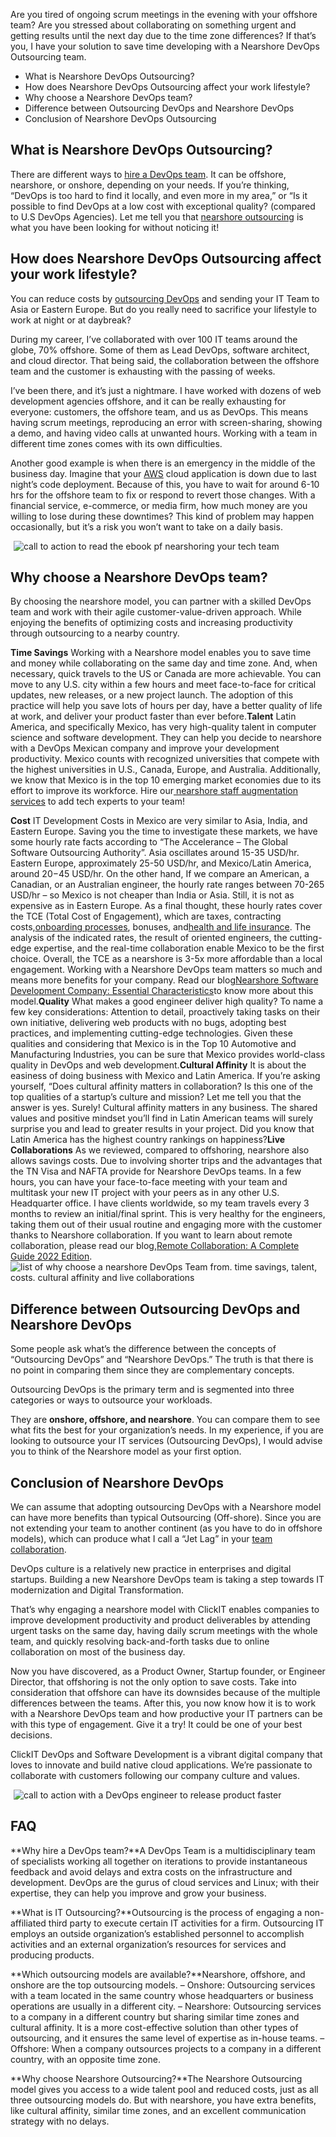 Are you tired of ongoing scrum meetings in the evening with your offshore team? Are you stressed about collaborating on something urgent and getting results until the next day due to the time zone differences? If that’s you, I have your solution to save time developing with a Nearshore DevOps Outsourcing team.

- What is Nearshore DevOps Outsourcing?
- How does Nearshore DevOps Outsourcing affect your work lifestyle?
- Why choose a Nearshore DevOps team?
- Difference between Outsourcing DevOps and Nearshore DevOps
- Conclusion of Nearshore DevOps Outsourcing
## What is Nearshore DevOps Outsourcing?
There are different ways to [hire a DevOps team](https://www.clickittech.com/devops-outsourcing/). It can be offshore, nearshore, or onshore, depending on your needs. If you’re thinking, “DevOps is too hard to find it locally, and even more in my area,” or “Is it possible to find DevOps at a low cost with exceptional quality? (compared to U.S DevOps Agencies). Let me tell you that [nearshore outsourcing](https://www.clickittech.com/nearshore) is what you have been looking for without noticing it!

## How does Nearshore DevOps Outsourcing affect your work lifestyle?
You can reduce costs by [outsourcing DevOps](https://www.clickittech.com/devops/remote-devops/) and sending your IT Team to Asia or Eastern Europe. But do you really need to sacrifice your lifestyle to work at night or at daybreak?

During my career, I’ve collaborated with over 100 IT teams around the globe, 70% offshore. Some of them as Lead DevOps, software architect, and cloud director. That being said, the collaboration between the offshore team and the customer is exhausting with the passing of weeks.

I’ve been there, and it’s just a nightmare. I have worked with dozens of web development agencies offshore, and it can be really exhausting for everyone: customers, the offshore team, and us as DevOps. This means having scrum meetings, reproducing an error with screen-sharing, showing a demo, and having video calls at unwanted hours. Working with a team in different time zones comes with its own difficulties.

Another good example is when there is an emergency in the middle of the business day. Imagine that your [AWS](https://partners.amazonaws.com/partners/001E000000uiD2UIAU/) cloud application is down due to last night’s code deployment. Because of this, you have to wait for around 6-10 hrs for the offshore team to fix or respond to revert those changes. With a financial service, e-commerce, or media firm, how much money are you willing to lose during these downtimes? This kind of problem may happen occasionally, but it’s a risk you won’t want to take on a daily basis.

![call to action to read the ebook pf nearshoring your tech team](data:image/gif;base64,R0lGODlhAQABAAAAACH5BAEKAAEALAAAAAABAAEAAAICTAEAOw==)
![call to action to read the ebook pf nearshoring your tech team](https://www.clickittech.com/wp-content/uploads/2017/07/Wordpress-High-Performance-for-your-High-Traffic-Website-1024x302.png)
## Why choose a Nearshore DevOps team?
By choosing the nearshore model, you can partner with a skilled DevOps team and work with their agile customer-value-driven approach. While enjoying the benefits of optimizing costs and increasing productivity through outsourcing to a nearby country.

**Time Savings**
Working with a Nearshore model enables you to save time and money while collaborating on the same day and time zone. And, when necessary, quick travels to the US or Canada are more achievable. You can move to any U.S. city within a few hours and meet face-to-face for critical updates, new releases, or a new project launch. The adoption of this practice will help you save lots of hours per day, have a better quality of life at work, and deliver your product faster than ever before.**Talent**
Latin America, and specifically Mexico, has very high-quality talent in computer science and software development. They can help you decide to nearshore with a DevOps Mexican company and improve your development productivity.
Mexico counts with recognized universities that compete with the highest universities in U.S., Canada, Europe, and Australia. Additionally, we know that Mexico is in the top 10 emerging market economies due to its effort to improve its workforce.
Hire our[ nearshore staff augmentation services](https://www.clickittech.com/staff-augmentation-services/) to add tech experts to your team!

**Cost**
IT Development Costs in Mexico are very similar to Asia, India, and Eastern Europe. Saving you the time to investigate these markets, we have some hourly rate facts according to “The Accelerance – The Global Software Outsourcing Authority”. Asia oscillates around 15-35 USD/hr. Eastern Europe, approximately 25-50 USD/hr, and Mexico/Latin America, around $20-$45 USD/hr.
On the other hand, If we compare an American, a Canadian, or an Australian engineer, the hourly rate ranges between 70-265 USD/hr – so Mexico is not cheaper than India or Asia. Still, it is not as expensive as in Eastern Europe. As a final thought, these hourly rates cover the TCE (Total Cost of Engagement), which are taxes, contracting costs,[onboarding processes](https://factohr.com/employee-onboarding-guide/), bonuses, and[health and life insurance](https://compareclub.com.au/health-insurance/benefits/). The analysis of the indicated rates, the result of oriented engineers, the cutting-edge expertise, and the real-time collaboration enable Mexico to be the first choice. Overall, the TCE as a nearshore is 3-5x more affordable than a local engagement.
Working with a Nearshore DevOps team matters so much and means more benefits for your company. Read our blog[Nearshore Software Development Company: Essential Characteristics](https://www.clickittech.com/nearshore/nearshore-software-development/)to know more about this model.**Quality**
What makes a good engineer deliver high quality? To name a few key considerations: Attention to detail, proactively taking tasks on their own initiative, delivering web products with no bugs, adopting best practices, and implementing cutting-edge technologies. Given these qualities and considering that Mexico is in the Top 10 Automotive and Manufacturing Industries, you can be sure that Mexico provides world-class quality in DevOps and web development.**Cultural Affinity**
It is about the easiness of doing business with Mexico and Latin America. If you’re asking yourself, “Does cultural affinity matters in collaboration? Is this one of the top qualities of a startup’s culture and mission? Let me tell you that the answer is yes. Surely! Cultural affinity matters in any business. The shared values and positive mindset you’ll find in Latin American teams will surely surprise you and lead to greater results in your project.
Did you know that Latin America has the highest country rankings on happiness?**Live Collaborations**
As we reviewed, compared to offshoring, nearshore also allows savings costs. Due to involving shorter trips and the advantages that the TN Visa and NAFTA provide for Nearshore DevOps teams. In a few hours, you can have your face-to-face meeting with your team and multitask your new IT project with your peers as in any other U.S. Headquarter office. I have clients worldwide, so my team travels every 3 months to review an initial/final sprint. This is very healthy for the engineers, taking them out of their usual routine and engaging more with the customer thanks to Nearshore collaboration.
If you want to learn about remote collaboration, please read our blog,[Remote Collaboration: A Complete Guide 2022 Edition](https://www.clickittech.com/nearshore/remote-collaboration/).
![list of why choose a nearshore DevOps Team from. time savings, talent, costs. cultural affinity and live collaborations](https://www.clickittech.com/wp-content/uploads/2025/01/Why-choose-a-Nearshore-DevOps-team-1024x983.png)
## Difference between Outsourcing DevOps and Nearshore DevOps
Some people ask what’s the difference between the concepts of “Outsourcing DevOps” and “Nearshore DevOps.” The truth is that there is no point in comparing them since they are complementary concepts.

Outsourcing DevOps is the primary term and is segmented into three categories or ways to outsource your workloads.

They are **onshore, offshore, and nearshore**. You can compare them to see what fits the best for your organization’s needs. In my experience, if you are looking to outsource your IT services (Outsourcing DevOps), I would advise you to think of the Nearshore model as your first option.

## Conclusion of Nearshore DevOps
We can assume that adopting outsourcing DevOps with a Nearshore model can have more benefits than typical Outsourcing (Off-shore). Since you are not extending your team to another continent (as you have to do in offshore models), which can produce what I call a “Jet Lag” in your [team collaboration](https://trueconf.com/blog/reviews-comparisons/team-collaboration.html).

DevOps culture is a relatively new practice in enterprises and digital startups. Building a new Nearshore DevOps team is taking a step towards IT modernization and Digital Transformation.

That’s why engaging a nearshore model with ClickIT enables companies to improve development productivity and product deliverables by attending urgent tasks on the same day, having daily scrum meetings with the whole team, and quickly resolving back-and-forth tasks due to online collaboration on most of the business day.

Now you have discovered, as a Product Owner, Startup founder, or Engineer Director, that offshoring is not the only option to save costs. Take into consideration that offshore can have its downsides because of the multiple differences between the teams. After this, you now know how it is to work with a Nearshore DevOps team and how productive your IT partners can be with this type of engagement. Give it a try! It could be one of your best decisions.

ClickIT DevOps and Software Development is a vibrant digital company that loves to innovate and build native cloud applications. We’re passionate to collaborate with customers following our company culture and values.

![call to action with a DevOps engineer to release product faster](data:image/gif;base64,R0lGODlhAQABAAAAACH5BAEKAAEALAAAAAABAAEAAAICTAEAOw==)
![call to action with a DevOps engineer to release product faster](https://www.clickittech.com/wp-content/uploads/2017/07/Release-Products-Faster-with-a-Nearshore-Team-1024x262.png)
## FAQ
**Why hire a DevOps team?**A DevOps Team is a multidisciplinary team of specialists working all together on iterations to provide instantaneous feedback and avoid delays and extra costs on the infrastructure and development. DevOps are the gurus of cloud services and Linux; with their expertise, they can help you improve and grow your business.

**What is IT Outsourcing?**Outsourcing is the process of engaging a non-affiliated third party to execute certain IT activities for a firm. Outsourcing IT employs an outside organization’s established personnel to accomplish activities and an external organization’s resources for services and producing products.

**Which outsourcing models are available?**Nearshore, offshore, and onshore are the top outsourcing models.
– Onshore: Outsourcing services with a team located in the same country whose headquarters or business operations are usually in a different city.
– Nearshore: Outsourcing services to a company in a different country but sharing similar time zones and cultural affinity. It is a more cost-effective solution than other types of outsourcing, and it ensures the same level of expertise as in-house teams.
– Offshore: When a company outsources projects to a company in a different country, with an opposite time zone.

**Why choose Nearshore Outsourcing?**The Nearshore Outsourcing model gives you access to a wide talent pool and reduced costs, just as all three outsourcing models do. But with nearshore, you have extra benefits, like cultural affinity, similar time zones, and an excellent communication strategy with no delays.